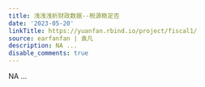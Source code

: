 ```yaml
---
title: 浅浅浅析财政数据--税源稳定否
date: '2023-05-20'
linkTitle: https://yuanfan.rbind.io/project/fiscal1/
source: earfanfan | 袁凡
description: NA ...
disable_comments: true
---
```

NA ...